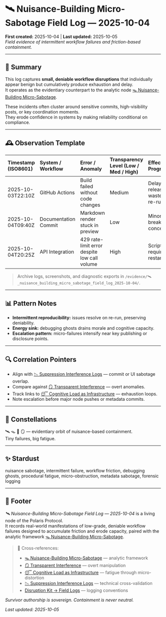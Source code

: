 # 🛰️ Nuisance-Building Micro-Sabotage Field Log — 2025-10-04  
**First created:** 2025-10-04 | **Last updated:** 2025-10-05  
*Field evidence of intermittent workflow failures and friction-based containment.*  

---

## 🧾 Summary  

This log captures **small, deniable workflow disruptions** that individually appear benign but cumulatively produce exhaustion and delay.  
It operates as the evidentiary counterpart to the analytic node [🪤 Nuisance-Building Micro-Sabotage](../Narrative_And_Psych_Ops/🧠_Psychological_Containment/🪤_nuisance_building_micro_sabotage.md).  

These incidents often cluster around sensitive commits, high-visibility posts, or key coordination moments.  
They erode confidence in systems by making reliability conditional on compliance.  

---

## 🕰 Observation Template  

| Timestamp (ISO8601) | System / Workflow | Error / Anomaly | Transparency Level (Low / Med / High) | Effect on Progress | Evidence Type | Notes |
|:--------------------|:------------------|:----------------|:--------------------------------------|:-------------------|:---------------|:------|
| 2025-10-03T22:10Z | GitHub Actions | Build failed without code changes | Medium | Delayed release; time wasted on re-run | Build log | Success on re-try, no diff. |
| 2025-10-04T09:40Z | Documentation Commit | Markdown render stuck in preview | Low | Minor delay; breaks concentration | Screenshot | Normalised after refresh. |
| 2025-10-04T20:25Z | API Integration | 429 rate-limit error despite low call volume | High | Script halted; required restart | Log export | Occurred during sensitive file update. |

> Archive logs, screenshots, and diagnostic exports in `/evidence/🛰️_nuisance_building_micro_sabotage_field_log_2025-10-04/`.  

---

## 📊 Pattern Notes  

- **Intermittent reproducibility:** issues resolve on re-run, preserving deniability.  
- **Energy sink:** debugging ghosts drains morale and cognitive capacity.  
- **Escalation pattern:** micro-failures intensify near key publishing or disclosure points.  

---

## 🔍 Correlation Pointers  

- Align with [📉 Suppression Interference Logs](../../📉_Suppression_Interference_Logs.md) — commit or UI sabotage overlap.  
- Compare against [🪞 Transparent Interference](../Narrative_And_Psych_Ops/🧠_Psychological_Containment/🪞_transparent_interference.md) — overt anomalies.  
- Track links to [😴 Cognitive Load as Infrastructure](../Narrative_And_Psych_Ops/🧠_Psychological_Containment/😴_cognitive_load_as_infrastructure.md) — exhaustion loops.  
- Note escalation before major node pushes or metadata commits.  

---

## 🌌 Constellations  

🛰️ 🪤 🧿 🪞 — evidentiary orbit of nuisance-based containment.  
Tiny failures, big fatigue.  

---

## ✨ Stardust  

nuisance sabotage, intermittent failure, workflow friction, debugging ghosts, procedural fatigue, micro-obstruction, metadata sabotage, forensic logging  

---

## 🏮 Footer  

*🛰️ Nuisance-Building Micro-Sabotage Field Log — 2025-10-04* is a living node of the Polaris Protocol.  
It records real-world manifestations of low-grade, deniable workflow failures designed to accumulate friction and erode capacity, paired with the analytic framework [🪤 Nuisance-Building Micro-Sabotage](../Narrative_And_Psych_Ops/🧠_Psychological_Containment/🪤_nuisance_building_micro_sabotage.md).  

> 📡 Cross-references:  
> - [🪤 Nuisance-Building Micro-Sabotage](../Narrative_And_Psych_Ops/🧠_Psychological_Containment/🪤_nuisance_building_micro_sabotage.md) — analytic framework  
> - [🪞 Transparent Interference](../Narrative_And_Psych_Ops/🧠_Psychological_Containment/🪞_transparent_interference.md) — overt manipulation  
> - [😴 Cognitive Load as Infrastructure](../Narrative_And_Psych_Ops/🧠_Psychological_Containment/😴_cognitive_load_as_infrastructure.md) — fatigue through micro-distortion  
> - [📉 Suppression Interference Logs](../../📉_Suppression_Interference_Logs.md) — technical cross-validation  
> - [Disruption Kit → Field Logs](../../Disruption_Kit/Field_Logs/) — logging conventions  

*Survivor authorship is sovereign. Containment is never neutral.*  

_Last updated: 2025-10-05_
